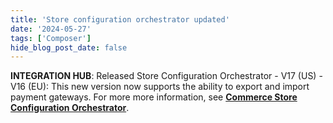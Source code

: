 ```yaml
---
title: 'Store configuration orchestrator updated'
date: '2024-05-27'
tags: ['Composer']
hide_blog_post_date: false
---
```

**INTEGRATION HUB**: Released Store Configuration Orchestrator - V17 (US) - V16 (EU): This new version now supports the ability to export and import payment gateways. For more more information, see **[Commerce Store Configuration Orchestrator](https://beta.elasticpath.dev/docs/composer/integration-hub/store-management/store-configuration)**.

